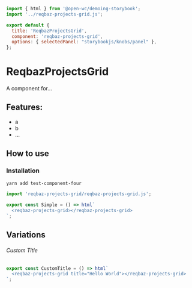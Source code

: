 ```js script
import { html } from '@open-wc/demoing-storybook';
import '../reqbaz-projects-grid.js';

export default {
  title: 'ReqbazProjectsGrid',
  component: 'reqbaz-projects-grid',
  options: { selectedPanel: "storybookjs/knobs/panel" },
};
```

# ReqbazProjectsGrid

A component for...

## Features:

- a
- b
- ...

## How to use

### Installation

```bash
yarn add test-component-four
```

```js
import 'reqbaz-projects-grid/reqbaz-projects-grid.js';
```

```js preview-story
export const Simple = () => html`
  <reqbaz-projects-grid></reqbaz-projects-grid>
`;
```

## Variations

###### Custom Title

```js preview-story
export const CustomTitle = () => html`
  <reqbaz-projects-grid title="Hello World"></reqbaz-projects-grid>
`;
```
